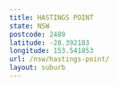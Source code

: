 ```yaml
---
title: HASTINGS POINT
state: NSW
postcode: 2489
latitude: -28.392183
longitude: 153.541853
url: /nsw/hastings-point/
layout: suburb
---
```


